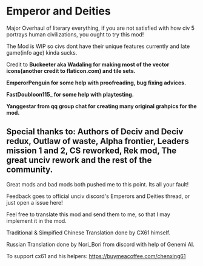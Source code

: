 # Emperor and Deities
 Major Overhaul of literary everything, if you are not satisfied with how civ 5 portrays human civilizations, you ought to try this mod!

 The Mod is WIP so civs dont have their unique features currently and late game(info age) kinda sucks.

 Credit to 
 **Buckeeter aka Wadaling for making most of the vector icons(another credit to flaticon.com) and tile sets.**

 **EmperorPenguin for some help with proofreading, bug fixing advices.**

 **FastDoubloon115_ for some help with playtesting.**

 **Yanggestar from qq group chat for creating many original grahpics for the mod.**

 Special thanks to:
 Authors of Deciv and Deciv redux, Outlaw of waste, Alpha frontier, Leaders mission 1 and 2, CS reworked, Rek mod, The great unciv rework and the rest of the community. 
 ---
 Great mods and bad mods both pushed me to this point. Its all your fault!

 Feedback goes to official unciv discord's Emperors and Deities thread, or just open a issue here!

 Feel free to translate this mod and send them to me, so that I may implement it in the mod.

 Traditional & Simpified Chinese Translation done by CX61 himself.

 Russian Translation done by Nori_Bori from discord with help of Genemi AI.
 
 To support cx61 and his helpers:
 https://buymeacoffee.com/chenxing61

